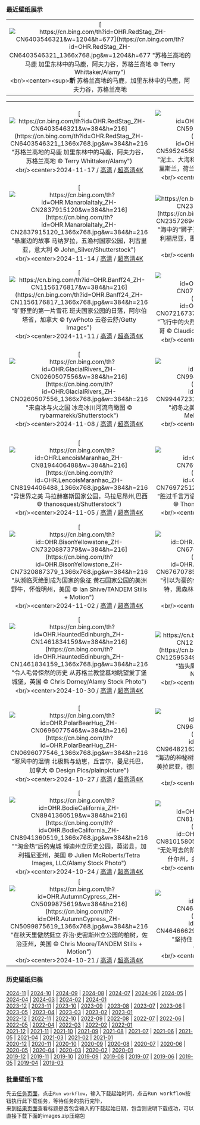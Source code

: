 ### 最近壁纸展示
||
|:---:|
|[![https://cn.bing.com/th?id=OHR.RedStag_ZH-CN6403546321&w=1204&h=677](https://cn.bing.com/th?id=OHR.RedStag_ZH-CN6403546321_1366x768.jpg&w=1204&h=677 "苏格兰高地的马鹿&#10;加里东林中的马鹿，阿夫力谷，苏格兰高地&#10;© Terry Whittaker/Alamy")](https://cn.bing.com/search?q=%e9%a9%ac%e9%b9%bf&form=hpcapt&mkt=zh-cn&filters=HpDate:"20241116_1600")<br/><center><sup>**新**</sup>&nbsp;苏格兰高地的马鹿，加里东林中的马鹿，阿夫力谷，苏格兰高地<center/>|

||||
|:---:|:---:|:---:|
|[![https://cn.bing.com/th?id=OHR.RedStag_ZH-CN6403546321&w=384&h=216](https://cn.bing.com/th?id=OHR.RedStag_ZH-CN6403546321_1366x768.jpg&w=384&h=216 "苏格兰高地的马鹿&#10;加里东林中的马鹿，阿夫力谷，苏格兰高地&#10;© Terry Whittaker/Alamy")](https://cn.bing.com/search?q=%e9%a9%ac%e9%b9%bf&form=hpcapt&mkt=zh-cn&filters=HpDate:"20241116_1600")<br/><center>2024-11-17 / [高清](https://cn.bing.com/th?id=OHR.RedStag_ZH-CN6403546321_1920x1200.jpg&w=1920&h=1200) / [超高清4K](https://cn.bing.com/th?id=OHR.RedStag_ZH-CN6403546321_UHD.jpg&w=3840&h=2160)<center/>|[![https://cn.bing.com/th?id=OHR.FrieslandNetherlands_ZH-CN5952456898&w=384&h=216](https://cn.bing.com/th?id=OHR.FrieslandNetherlands_ZH-CN5952456898_1366x768.jpg&w=384&h=216 "泥土、大海和天空&#10;瓦登海沿岸，莫德加特附近，弗里斯兰，荷兰&#10;© Ron ter Burg/Minden Pictures")](https://cn.bing.com/search?q=%e7%93%a6%e7%99%bb%e6%b5%b7&form=hpcapt&mkt=zh-cn&filters=HpDate:"20241115_1600")<br/><center>2024-11-16 / [高清](https://cn.bing.com/th?id=OHR.FrieslandNetherlands_ZH-CN5952456898_1920x1200.jpg&w=1920&h=1200) / [超高清4K](https://cn.bing.com/th?id=OHR.FrieslandNetherlands_ZH-CN5952456898_UHD.jpg&w=3840&h=2160)<center/>|[![https://cn.bing.com/th?id=OHR.YiPengLanterns_ZH-CN5613043353&w=384&h=216](https://cn.bing.com/th?id=OHR.YiPengLanterns_ZH-CN5613043353_1366x768.jpg&w=384&h=216 "愿望随灯起飞&#10;义蓬灯节 ，清迈，泰国&#10;© tampatra/Getty Images")](https://cn.bing.com/search?q=%e6%b3%b0%e5%9b%bd%e6%b8%85%e8%bf%88&form=hpcapt&mkt=zh-cn&filters=HpDate:"20241114_1600")<br/><center>2024-11-15 / [高清](https://cn.bing.com/th?id=OHR.YiPengLanterns_ZH-CN5613043353_1920x1200.jpg&w=1920&h=1200) / [超高清4K](https://cn.bing.com/th?id=OHR.YiPengLanterns_ZH-CN5613043353_UHD.jpg&w=3840&h=2160)<center/>|
|[![https://cn.bing.com/th?id=OHR.ManarolaItaly_ZH-CN2837915120&w=384&h=216](https://cn.bing.com/th?id=OHR.ManarolaItaly_ZH-CN2837915120_1366x768.jpg&w=384&h=216 "悬崖边的故事&#10;马纳罗拉，五渔村国家公园，利古里亚，意大利&#10;© John_Silver/Shutterstock")](https://cn.bing.com/search?q=%e9%a9%ac%e7%ba%b3%e7%bd%97%e6%8b%89&form=hpcapt&mkt=zh-cn&filters=HpDate:"20241113_1600")<br/><center>2024-11-14 / [高清](https://cn.bing.com/th?id=OHR.ManarolaItaly_ZH-CN2837915120_1920x1200.jpg&w=1920&h=1200) / [超高清4K](https://cn.bing.com/th?id=OHR.ManarolaItaly_ZH-CN2837915120_UHD.jpg&w=3840&h=2160)<center/>|[![https://cn.bing.com/th?id=OHR.KelpForest_ZH-CN2357269491&w=384&h=216](https://cn.bing.com/th?id=OHR.KelpForest_ZH-CN2357269491_1366x768.jpg&w=384&h=216 "海中的“狮子王”&#10;巨型海藻森林中的加州海狮，下加利福尼亚，墨西哥&#10;© Claudio Contreras/Minden Pictures")](https://cn.bing.com/search?q=%e6%b5%b7%e7%8b%ae&form=hpcapt&mkt=zh-cn&filters=HpDate:"20241112_1600")<br/><center>2024-11-13 / [高清](https://cn.bing.com/th?id=OHR.KelpForest_ZH-CN2357269491_1920x1200.jpg&w=1920&h=1200) / [超高清4K](https://cn.bing.com/th?id=OHR.KelpForest_ZH-CN2357269491_UHD.jpg&w=3840&h=2160)<center/>|[![https://cn.bing.com/th?id=OHR.CoveArch_ZH-CN1281140578&w=384&h=216](https://cn.bing.com/th?id=OHR.CoveArch_ZH-CN1281140578_1366x768.jpg&w=384&h=216 "拱门之下&#10;透过海湾拱门看到双拱门，拱门国家公园，犹他州，美国&#10;© Jeff Foott/Minden Pictures")](https://cn.bing.com/search?q=%e7%8a%b9%e4%bb%96%e5%b7%9e%e6%8b%b1%e9%97%a8%e5%9b%bd%e5%ae%b6%e5%85%ac%e5%9b%ad&form=hpcapt&mkt=zh-cn&filters=HpDate:"20241111_1600")<br/><center>2024-11-12 / [高清](https://cn.bing.com/th?id=OHR.CoveArch_ZH-CN1281140578_1920x1200.jpg&w=1920&h=1200) / [超高清4K](https://cn.bing.com/th?id=OHR.CoveArch_ZH-CN1281140578_UHD.jpg&w=3840&h=2160)<center/>|
|[![https://cn.bing.com/th?id=OHR.Banff24_ZH-CN1156176817&w=384&h=216](https://cn.bing.com/th?id=OHR.Banff24_ZH-CN1156176817_1366x768.jpg&w=384&h=216 "旷野里的第一片雪花&#10;班夫国家公园的日落，阿尔伯塔省，加拿大&#10;© fywPhoto 云卷云舒/Getty Images")](https://cn.bing.com/search?q=%e7%8f%ad%e5%a4%ab%e5%9b%bd%e5%ae%b6%e5%85%ac%e5%9b%ad&form=hpcapt&mkt=zh-cn&filters=HpDate:"20241110_1600")<br/><center>2024-11-11 / [高清](https://cn.bing.com/th?id=OHR.Banff24_ZH-CN1156176817_1920x1200.jpg&w=1920&h=1200) / [超高清4K](https://cn.bing.com/th?id=OHR.Banff24_ZH-CN1156176817_UHD.jpg&w=3840&h=2160)<center/>|[![https://cn.bing.com/th?id=OHR.YucatanFlamingos_ZH-CN0721673752&w=384&h=216](https://cn.bing.com/th?id=OHR.YucatanFlamingos_ZH-CN0721673752_1366x768.jpg&w=384&h=216 "飞行中的火烈鸟&#10;加勒比火烈鸟，尤卡坦半岛，墨西哥&#10;© Claudio Contreras/NPL/Minden Pictures")](https://cn.bing.com/search?q=%e5%8a%a0%e5%8b%92%e6%af%94%e7%81%ab%e7%83%88%e9%b8%9f&form=hpcapt&mkt=zh-cn&filters=HpDate:"20241109_1600")<br/><center>2024-11-10 / [高清](https://cn.bing.com/th?id=OHR.YucatanFlamingos_ZH-CN0721673752_1920x1200.jpg&w=1920&h=1200) / [超高清4K](https://cn.bing.com/th?id=OHR.YucatanFlamingos_ZH-CN0721673752_UHD.jpg&w=3840&h=2160)<center/>|[![https://cn.bing.com/th?id=OHR.MoroccoMilkyWay_ZH-CN3544344290&w=384&h=216](https://cn.bing.com/th?id=OHR.MoroccoMilkyWay_ZH-CN3544344290_1366x768.jpg&w=384&h=216 "红尘中的宇宙美景&#10;银河，阿伊特本哈杜杜，摩洛哥&#10;© Cavan Images/Getty Images")](https://cn.bing.com/search?q=%e9%98%bf%e4%bc%8a%e7%89%b9%e6%9c%ac%e5%93%88%e6%9d%9c%e6%9d%9c&form=hpcapt&mkt=zh-cn&filters=HpDate:"20241108_1600")<br/><center>2024-11-09 / [高清](https://cn.bing.com/th?id=OHR.MoroccoMilkyWay_ZH-CN3544344290_1920x1200.jpg&w=1920&h=1200) / [超高清4K](https://cn.bing.com/th?id=OHR.MoroccoMilkyWay_ZH-CN3544344290_UHD.jpg&w=3840&h=2160)<center/>|
|[![https://cn.bing.com/th?id=OHR.GlacialRivers_ZH-CN0260507556&w=384&h=216](https://cn.bing.com/th?id=OHR.GlacialRivers_ZH-CN0260507556_1366x768.jpg&w=384&h=216 "来自冰与火之国&#10;冰岛冰川河流鸟瞰图&#10;© rybarmarekk/Shutterstock")](https://cn.bing.com/search?q=%e5%86%b0%e5%b2%9b%e5%86%b0%e5%b7%9d%e6%b2%b3%e6%b5%81&form=hpcapt&mkt=zh-cn&filters=HpDate:"20241107_1600")<br/><center>2024-11-08 / [高清](https://cn.bing.com/th?id=OHR.GlacialRivers_ZH-CN0260507556_1920x1200.jpg&w=1920&h=1200) / [超高清4K](https://cn.bing.com/th?id=OHR.GlacialRivers_ZH-CN0260507556_UHD.jpg&w=3840&h=2160)<center/>|[![https://cn.bing.com/th?id=OHR.LiDong2024_ZH-CN9944723194&w=384&h=216](https://cn.bing.com/th?id=OHR.LiDong2024_ZH-CN9944723194_1366x768.jpg&w=384&h=216 "初冬之美&#10;金色的松树，坝上草原，中国&#10;© MelindaChan/Getty Images")](https://cn.bing.com/search?q=%e5%86%85%e8%92%99%e5%8f%a4%e5%9d%9d%e4%b8%8a%e8%8d%89%e5%8e%9f&form=hpcapt&mkt=zh-cn&filters=HpDate:"20241106_1600")<br/><center>2024-11-07 / [高清](https://cn.bing.com/th?id=OHR.LiDong2024_ZH-CN9944723194_1920x1200.jpg&w=1920&h=1200) / [超高清4K](https://cn.bing.com/th?id=OHR.LiDong2024_ZH-CN9944723194_UHD.jpg&w=3840&h=2160)<center/>|[![https://cn.bing.com/th?id=OHR.ShiShiBeach_ZH-CN8685799566&w=384&h=216](https://cn.bing.com/th?id=OHR.ShiShiBeach_ZH-CN8685799566_1366x768.jpg&w=384&h=216 "日落的阴影&#10;奥林匹克国家公园石狮海滩，华盛顿州，美国&#10;© T.M. Schultze/TANDEM Stills + Motion")](https://cn.bing.com/search?q=%e5%a5%a5%e6%9e%97%e5%8c%b9%e5%85%8b%e5%9b%bd%e5%ae%b6%e5%85%ac%e5%9b%ad&form=hpcapt&mkt=zh-cn&filters=HpDate:"20241105_1600")<br/><center>2024-11-06 / [高清](https://cn.bing.com/th?id=OHR.ShiShiBeach_ZH-CN8685799566_1920x1200.jpg&w=1920&h=1200) / [超高清4K](https://cn.bing.com/th?id=OHR.ShiShiBeach_ZH-CN8685799566_UHD.jpg&w=3840&h=2160)<center/>|
|[![https://cn.bing.com/th?id=OHR.LencoisMaranhao_ZH-CN8194406488&w=384&h=216](https://cn.bing.com/th?id=OHR.LencoisMaranhao_ZH-CN8194406488_1366x768.jpg&w=384&h=216 "异世界之美&#10;马拉赫塞斯国家公园，马拉尼昂州,巴西&#10;© thanosquest/Shutterstock")](https://cn.bing.com/search?q=%e9%a9%ac%e6%8b%89%e8%b5%ab%e5%a1%9e%e6%96%af%e5%9b%bd%e5%ae%b6%e5%85%ac%e5%9b%ad&form=hpcapt&mkt=zh-cn&filters=HpDate:"20241104_1600")<br/><center>2024-11-05 / [高清](https://cn.bing.com/th?id=OHR.LencoisMaranhao_ZH-CN8194406488_1920x1200.jpg&w=1920&h=1200) / [超高清4K](https://cn.bing.com/th?id=OHR.LencoisMaranhao_ZH-CN8194406488_UHD.jpg&w=3840&h=2160)<center/>|[![https://cn.bing.com/th?id=OHR.CumbriaAutumn_ZH-CN7697251216&w=384&h=216](https://cn.bing.com/th?id=OHR.CumbriaAutumn_ZH-CN7697251216_1366x768.jpg&w=384&h=216 "胜过千言万语&#10;坎布里亚湖区，格拉斯米尔，英格兰&#10;© Thomas Molyneux/Getty Images")](https://cn.bing.com/search?q=%e6%a0%bc%e6%8b%89%e6%96%af%e7%b1%b3%e5%b0%94&form=hpcapt&mkt=zh-cn&filters=HpDate:"20241103_1600")<br/><center>2024-11-04 / [高清](https://cn.bing.com/th?id=OHR.CumbriaAutumn_ZH-CN7697251216_1920x1200.jpg&w=1920&h=1200) / [超高清4K](https://cn.bing.com/th?id=OHR.CumbriaAutumn_ZH-CN7697251216_UHD.jpg&w=3840&h=2160)<center/>|[![https://cn.bing.com/th?id=OHR.YucatanBiosphere_ZH-CN7442392453&w=384&h=216](https://cn.bing.com/th?id=OHR.YucatanBiosphere_ZH-CN7442392453_1366x768.jpg&w=384&h=216 "自然与可持续发展的结合&#10;巢中的加勒比火烈鸟蛋，里奥拉加托斯自然保护区，尤卡坦州，墨西哥&#10;© Claudio Contreras/Minden Pictures")](https://cn.bing.com/search?q=%e9%87%8c%e5%a5%a5%e6%8b%89%e5%8a%a0%e6%89%98%e6%96%af%e8%87%aa%e7%84%b6%e4%bf%9d%e6%8a%a4%e5%8c%ba&form=hpcapt&mkt=zh-cn&filters=HpDate:"20241102_1600")<br/><center>2024-11-03 / [高清](https://cn.bing.com/th?id=OHR.YucatanBiosphere_ZH-CN7442392453_1920x1200.jpg&w=1920&h=1200) / [超高清4K](https://cn.bing.com/th?id=OHR.YucatanBiosphere_ZH-CN7442392453_UHD.jpg&w=3840&h=2160)<center/>|
|[![https://cn.bing.com/th?id=OHR.BisonYellowstone_ZH-CN7320887379&w=384&h=216](https://cn.bing.com/th?id=OHR.BisonYellowstone_ZH-CN7320887379_1366x768.jpg&w=384&h=216 "从濒临灭绝到成为国家的象征&#10;黄石国家公园的美洲野牛，怀俄明州，美国&#10;© Ian Shive/TANDEM Stills + Motion")](https://cn.bing.com/search?q=%e7%be%8e%e5%9b%bd%e9%87%8e%e7%89%9b%e6%97%a5&form=hpcapt&mkt=zh-cn&filters=HpDate:"20241101_1600")<br/><center>2024-11-02 / [高清](https://cn.bing.com/th?id=OHR.BisonYellowstone_ZH-CN7320887379_1920x1200.jpg&w=1920&h=1200) / [超高清4K](https://cn.bing.com/th?id=OHR.BisonYellowstone_ZH-CN7320887379_UHD.jpg&w=3840&h=2160)<center/>|[![https://cn.bing.com/th?id=OHR.VineyardsBlackForestFall_ZH-CN6767078591&w=384&h=216](https://cn.bing.com/th?id=OHR.VineyardsBlackForestFall_ZH-CN6767078591_1366x768.jpg&w=384&h=216 "引以为豪的传统&#10;秋季葡萄园的鸟瞰图，瓦恩哈尔特，黑森林，德国&#10;© Sabine Gerold/Amazing Aerial Agency")](https://cn.bing.com/search?q=%e5%be%b7%e5%9b%bd%e9%bb%91%e6%a3%ae%e6%9e%97&form=hpcapt&mkt=zh-cn&filters=HpDate:"20241031_1600")<br/><center>2024-11-01 / [高清](https://cn.bing.com/th?id=OHR.VineyardsBlackForestFall_ZH-CN6767078591_1920x1200.jpg&w=1920&h=1200) / [超高清4K](https://cn.bing.com/th?id=OHR.VineyardsBlackForestFall_ZH-CN6767078591_UHD.jpg&w=3840&h=2160)<center/>|[![https://cn.bing.com/th?id=OHR.GargoyleParis_ZH-CN1668628241&w=384&h=216](https://cn.bing.com/th?id=OHR.GargoyleParis_ZH-CN1668628241_1366x768.jpg&w=384&h=216 "万圣节时冷冰冰的凝视&#10;巴黎圣母院的奇美拉，法国&#10;© scaliger/Getty Images")](https://cn.bing.com/search?q=%e4%b8%87%e5%9c%a3%e8%8a%82&form=hpcapt&mkt=zh-cn&filters=HpDate:"20241030_1600")<br/><center>2024-10-31 / [高清](https://cn.bing.com/th?id=OHR.GargoyleParis_ZH-CN1668628241_1920x1200.jpg&w=1920&h=1200) / [超高清4K](https://cn.bing.com/th?id=OHR.GargoyleParis_ZH-CN1668628241_UHD.jpg&w=3840&h=2160)<center/>|
|[![https://cn.bing.com/th?id=OHR.HauntedEdinburgh_ZH-CN1461834159&w=384&h=216](https://cn.bing.com/th?id=OHR.HauntedEdinburgh_ZH-CN1461834159_1366x768.jpg&w=384&h=216 "令人毛骨悚然的历史&#10;从苏格兰教堂墓地眺望爱丁堡城堡，英国&#10;© Chris Dorney/Alamy Stock Photo")](https://cn.bing.com/search?q=%e8%8b%8f%e6%a0%bc%e5%85%b0%e7%88%b1%e4%b8%81%e5%a0%a1%e5%9f%8e%e5%a0%a1&form=hpcapt&mkt=zh-cn&filters=HpDate:"20241029_1600")<br/><center>2024-10-30 / [高清](https://cn.bing.com/th?id=OHR.HauntedEdinburgh_ZH-CN1461834159_1920x1200.jpg&w=1920&h=1200) / [超高清4K](https://cn.bing.com/th?id=OHR.HauntedEdinburgh_ZH-CN1461834159_UHD.jpg&w=3840&h=2160)<center/>|[![https://cn.bing.com/th?id=OHR.GreatOwl_ZH-CN1259534922&w=384&h=216](https://cn.bing.com/th?id=OHR.GreatOwl_ZH-CN1259534922_1366x768.jpg&w=384&h=216 "猫头鹰的叫声在萦绕&#10;大雕鸮&#10;© Mark Newman/Getty Images")](https://cn.bing.com/search?q=%e5%a4%a7%e9%9b%95%e9%b8%ae&form=hpcapt&mkt=zh-cn&filters=HpDate:"20241028_1600")<br/><center>2024-10-29 / [高清](https://cn.bing.com/th?id=OHR.GreatOwl_ZH-CN1259534922_1920x1200.jpg&w=1920&h=1200) / [超高清4K](https://cn.bing.com/th?id=OHR.GreatOwl_ZH-CN1259534922_UHD.jpg&w=3840&h=2160)<center/>|[![https://cn.bing.com/th?id=OHR.PumpkinMist_ZH-CN0898655859&w=384&h=216](https://cn.bing.com/th?id=OHR.PumpkinMist_ZH-CN0898655859_1366x768.jpg&w=384&h=216 "雕刻时间到了&#10;南瓜田，维多利亚，不列颠哥伦比亚省，加拿大&#10;© Shaun Cunningham/Alamy Stock Photo")](https://cn.bing.com/search?q=%e5%8d%97%e7%93%9c&form=hpcapt&mkt=zh-cn&filters=HpDate:"20241027_1600")<br/><center>2024-10-28 / [高清](https://cn.bing.com/th?id=OHR.PumpkinMist_ZH-CN0898655859_1920x1200.jpg&w=1920&h=1200) / [超高清4K](https://cn.bing.com/th?id=OHR.PumpkinMist_ZH-CN0898655859_UHD.jpg&w=3840&h=2160)<center/>|
|[![https://cn.bing.com/th?id=OHR.PolarBearHug_ZH-CN0696077546&w=384&h=216](https://cn.bing.com/th?id=OHR.PolarBearHug_ZH-CN0696077546_1366x768.jpg&w=384&h=216 "寒风中的温情&#10;北极熊与幼崽，丘吉尔，曼尼托巴，加拿大&#10;© Design Pics/plainpicture")](https://cn.bing.com/search?q=%e5%8c%97%e6%9e%81%e7%86%8a&form=hpcapt&mkt=zh-cn&filters=HpDate:"20241026_1600")<br/><center>2024-10-27 / [高清](https://cn.bing.com/th?id=OHR.PolarBearHug_ZH-CN0696077546_1920x1200.jpg&w=1920&h=1200) / [超高清4K](https://cn.bing.com/th?id=OHR.PolarBearHug_ZH-CN0696077546_UHD.jpg&w=3840&h=2160)<center/>|[![https://cn.bing.com/th?id=OHR.GhostForest_ZH-CN9648216213&w=384&h=216](https://cn.bing.com/th?id=OHR.GhostForest_ZH-CN9648216213_1366x768.jpg&w=384&h=216 "海边的神秘树林&#10;幽灵森林，宁哈根，梅克伦堡-西波美拉尼亚，德国&#10;© mauritius images GmbH/Alamy Stock Photo")](https://cn.bing.com/search?q=%e5%ae%81%e5%93%88%e6%a0%b9&form=hpcapt&mkt=zh-cn&filters=HpDate:"20241025_1600")<br/><center>2024-10-26 / [高清](https://cn.bing.com/th?id=OHR.GhostForest_ZH-CN9648216213_1920x1200.jpg&w=1920&h=1200) / [超高清4K](https://cn.bing.com/th?id=OHR.GhostForest_ZH-CN9648216213_UHD.jpg&w=3840&h=2160)<center/>|[![https://cn.bing.com/th?id=OHR.MontBlancMassif_ZH-CN9172264924&w=384&h=216](https://cn.bing.com/th?id=OHR.MontBlancMassif_ZH-CN9172264924_1366x768.jpg&w=384&h=216 "恐怖的高度&#10;沙莫尼的勃朗峰，法国&#10;© Simon Schöpf/Getty Images")](https://cn.bing.com/search?q=%e7%a7%91%e5%ad%a6%e6%80%aa%e4%ba%ba%e5%b0%8f%e8%af%b4&form=hpcapt&mkt=zh-cn&filters=HpDate:"20241024_1600")<br/><center>2024-10-25 / [高清](https://cn.bing.com/th?id=OHR.MontBlancMassif_ZH-CN9172264924_1920x1200.jpg&w=1920&h=1200) / [超高清4K](https://cn.bing.com/th?id=OHR.MontBlancMassif_ZH-CN9172264924_UHD.jpg&w=3840&h=2160)<center/>|
|[![https://cn.bing.com/th?id=OHR.BodieCalifornia_ZH-CN8941360519&w=384&h=216](https://cn.bing.com/th?id=OHR.BodieCalifornia_ZH-CN8941360519_1366x768.jpg&w=384&h=216 "“淘金热”后的鬼城&#10;博迪州立历史公园，莫诺县，加利福尼亚州，美国&#10;© Julien McRoberts/Tetra Images, LLC/Alamy Stock Photo")](https://cn.bing.com/search?q=%e5%8d%9a%e8%bf%aa%e5%b7%9e%e7%ab%8b%e5%8e%86%e5%8f%b2%e5%85%ac%e5%9b%ad&form=hpcapt&mkt=zh-cn&filters=HpDate:"20241023_1600")<br/><center>2024-10-24 / [高清](https://cn.bing.com/th?id=OHR.BodieCalifornia_ZH-CN8941360519_1920x1200.jpg&w=1920&h=1200) / [超高清4K](https://cn.bing.com/th?id=OHR.BodieCalifornia_ZH-CN8941360519_UHD.jpg&w=3840&h=2160)<center/>|[![https://cn.bing.com/th?id=OHR.MadameSherriCastle_ZH-CN8101580548&w=384&h=216](https://cn.bing.com/th?id=OHR.MadameSherriCastle_ZH-CN8101580548_1366x768.jpg&w=384&h=216 "无处可去的阶梯&#10;雪莉夫人森林和古堡遗迹，新罕布什尔州，美国&#10;© yggdrasill/Shutterstock")](https://cn.bing.com/search?q=%e6%96%b0%e7%bd%95%e5%b8%83%e4%bb%80%e5%b0%94%e5%b7%9e&form=hpcapt&mkt=zh-cn&filters=HpDate:"20241022_1600")<br/><center>2024-10-23 / [高清](https://cn.bing.com/th?id=OHR.MadameSherriCastle_ZH-CN8101580548_1920x1200.jpg&w=1920&h=1200) / [超高清4K](https://cn.bing.com/th?id=OHR.MadameSherriCastle_ZH-CN8101580548_UHD.jpg&w=3840&h=2160)<center/>|[![https://cn.bing.com/th?id=OHR.MonsterDoor_ZH-CN6613337019&w=384&h=216](https://cn.bing.com/th?id=OHR.MonsterDoor_ZH-CN6613337019_1366x768.jpg&w=384&h=216 "可怕的外墙&#10;祖卡里宫，罗马，意大利&#10;© Photon-Photos/Getty Images")](https://cn.bing.com/search?q=%e7%bd%97%e9%a9%ac&form=hpcapt&mkt=zh-cn&filters=HpDate:"20241021_1600")<br/><center>2024-10-22 / [高清](https://cn.bing.com/th?id=OHR.MonsterDoor_ZH-CN6613337019_1920x1200.jpg&w=1920&h=1200) / [超高清4K](https://cn.bing.com/th?id=OHR.MonsterDoor_ZH-CN6613337019_UHD.jpg&w=3840&h=2160)<center/>|
|[![https://cn.bing.com/th?id=OHR.AutumnCypress_ZH-CN5099875619&w=384&h=216](https://cn.bing.com/th?id=OHR.AutumnCypress_ZH-CN5099875619_1366x768.jpg&w=384&h=216 "在秋天里傲然挺立&#10;乔治·史密斯州立公园的柏树，佐治亚州，美国&#10;© Chris Moore/TANDEM Stills + Motion")](https://cn.bing.com/search?q=%e4%b9%94%e6%b2%bb%c2%b7%e5%8f%b2%e5%af%86%e6%96%af%e5%b7%9e%e7%ab%8b%e5%85%ac%e5%9b%ad&form=hpcapt&mkt=zh-cn&filters=HpDate:"20241020_1600")<br/><center>2024-10-21 / [高清](https://cn.bing.com/th?id=OHR.AutumnCypress_ZH-CN5099875619_1920x1200.jpg&w=1920&h=1200) / [超高清4K](https://cn.bing.com/th?id=OHR.AutumnCypress_ZH-CN5099875619_UHD.jpg&w=3840&h=2160)<center/>|[![https://cn.bing.com/th?id=OHR.SmilingSloth_ZH-CN4646662964&w=384&h=216](https://cn.bing.com/th?id=OHR.SmilingSloth_ZH-CN4646662964_1366x768.jpg&w=384&h=216 "坚持住&#10;哥斯达黎加的三趾树懒&#10;© Harry Collins/Getty Images")](https://cn.bing.com/search?q=%e5%9b%bd%e9%99%85%e6%a0%91%e6%87%92%e6%97%a5&form=hpcapt&mkt=zh-cn&filters=HpDate:"20241019_1600")<br/><center>2024-10-20 / [高清](https://cn.bing.com/th?id=OHR.SmilingSloth_ZH-CN4646662964_1920x1200.jpg&w=1920&h=1200) / [超高清4K](https://cn.bing.com/th?id=OHR.SmilingSloth_ZH-CN4646662964_UHD.jpg&w=3840&h=2160)<center/>|[![https://cn.bing.com/th?id=OHR.DenderaTemple_ZH-CN3097745887&w=384&h=216](https://cn.bing.com/th?id=OHR.DenderaTemple_ZH-CN3097745887_1366x768.jpg&w=384&h=216 "立足现在，发掘过去&#10;哈索尔神庙，邓德拉神庙群，基纳，埃及&#10;© Nick Brundle Photography/Getty Images")](https://cn.bing.com/search?q=%e5%9b%bd%e9%99%85%e8%80%83%e5%8f%a4%e6%97%a5&form=hpcapt&mkt=zh-cn&filters=HpDate:"20241018_1600")<br/><center>2024-10-19 / [高清](https://cn.bing.com/th?id=OHR.DenderaTemple_ZH-CN3097745887_1920x1200.jpg&w=1920&h=1200) / [超高清4K](https://cn.bing.com/th?id=OHR.DenderaTemple_ZH-CN3097745887_UHD.jpg&w=3840&h=2160)<center/>|


### 历史壁纸归档
[2024-11](views/2024/2024-11.md) | [2024-10](views/2024/2024-10.md) | [2024-09](views/2024/2024-09.md) | [2024-08](views/2024/2024-08.md) | [2024-07](views/2024/2024-07.md) | [2024-06](views/2024/2024-06.md) | [2024-05](views/2024/2024-05.md) | [2024-04](views/2024/2024-04.md) | [2024-03](views/2024/2024-03.md) | [2024-02](views/2024/2024-02.md) | [2024-01](views/2024/2024-01.md)  
[2023-12](views/2023/2023-12.md) | [2023-11](views/2023/2023-11.md) | [2023-10](views/2023/2023-10.md) | [2023-09](views/2023/2023-09.md) | [2023-08](views/2023/2023-08.md) | [2023-07](views/2023/2023-07.md) | [2023-06](views/2023/2023-06.md) | [2023-05](views/2023/2023-05.md) | [2023-04](views/2023/2023-04.md) | [2023-03](views/2023/2023-03.md) | [2023-02](views/2023/2023-02.md) | [2023-01](views/2023/2023-01.md)  
[2022-12](views/2022/2022-12.md) | [2022-11](views/2022/2022-11.md) | [2022-10](views/2022/2022-10.md) | [2022-09](views/2022/2022-09.md) | [2022-08](views/2022/2022-08.md) | [2022-07](views/2022/2022-07.md) | [2022-06](views/2022/2022-06.md) | [2022-05](views/2022/2022-05.md) | [2022-04](views/2022/2022-04.md) | [2022-03](views/2022/2022-03.md) | [2022-02](views/2022/2022-02.md) | [2022-01](views/2022/2022-01.md)  
[2021-12](views/2021/2021-12.md) | [2021-11](views/2021/2021-11.md) | [2021-10](views/2021/2021-10.md) | [2021-09](views/2021/2021-09.md) | [2021-08](views/2021/2021-08.md) | [2021-07](views/2021/2021-07.md) | [2021-06](views/2021/2021-06.md) | [2021-05](views/2021/2021-05.md) | [2021-04](views/2021/2021-04.md) | [2021-03](views/2021/2021-03.md) | [2021-02](views/2021/2021-02.md) | [2021-01](views/2021/2021-01.md)  
[2020-12](views/2020/2020-12.md) | [2020-11](views/2020/2020-11.md) | [2020-10](views/2020/2020-10.md) | [2020-09](views/2020/2020-09.md) | [2020-08](views/2020/2020-08.md) | [2020-07](views/2020/2020-07.md) | [2020-06](views/2020/2020-06.md) | [2020-05](views/2020/2020-05.md) | [2020-04](views/2020/2020-04.md) | [2020-03](views/2020/2020-03.md) | [2020-02](views/2020/2020-02.md) | [2020-01](views/2020/2020-01.md)  
[2019-12](views/2019/2019-12.md) | [2019-11](views/2019/2019-11.md) | [2019-10](views/2019/2019-10.md) | [2019-09](views/2019/2019-09.md) | [2019-08](views/2019/2019-08.md) | [2019-07](views/2019/2019-07.md) | [2019-06](views/2019/2019-06.md) | [2019-05](views/2019/2019-05.md) | [2019-04](views/2019/2019-04.md) | [2019-03](views/2019/2019-03.md)


### 批量壁纸下载
先去[任务页面](https://github.com/wefashe/image-save/actions/workflows/mydown.yml)，点击`Run workflow`，输入下载起始时间，点击<kbd>Run workflow</kbd>按钮执行此下载任务，等待任务的执行完毕，  
来到[结果页面](https://github.com/wefashe/image-save/releases/tag/down_zip_tag)查看标题是否包含输入的下载起始日期，包含则说明下载成功，可以直接下载下面的images.zip压缩包  

